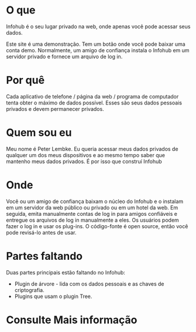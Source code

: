 # O que

Infohub é o seu lugar privado na web, onde apenas você pode acessar seus dados.

Este site é uma demonstração. Tem um botão onde você pode baixar uma conta demo. Normalmente, um amigo de confiança instala o Infohub em um servidor privado e fornece um arquivo de log in.

# Por quê

Cada aplicativo de telefone / página da web / programa de computador tenta obter o máximo de dados possível. Esses são seus dados pessoais privados e devem permanecer privados.

# Quem sou eu

Meu nome é Peter Lembke. Eu queria acessar meus dados privados de qualquer um dos meus dispositivos e ao mesmo tempo saber que mantenho meus dados privados. É por isso que construí Infohub

# Onde

Você ou um amigo de confiança baixam o núcleo do Infohub e o instalam em um servidor da web público ou privado ou em um hotel da web. Em seguida, emita manualmente contas de log in para amigos confiáveis e entregue os arquivos de log in manualmente a eles. Os usuários podem fazer o log in e usar os plug-ins. O código-fonte é open source, então você pode revisá-lo antes de usar.

# Partes faltando

Duas partes principais estão faltando no Infohub:

* Plugin de árvore - lida com os dados pessoais e as chaves de criptografia.
* Plugins que usam o plugin Tree.

# Consulte Mais informação
